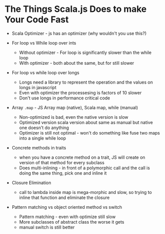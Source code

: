 # The Things Scala.js Does to make Your Code Fast


* Scala Optimizer - js has an optimizer (why wouldn't you use this?)

* For loop vs While loop over ints
  * Without optimizer - For loop is significantly slower than the while loop
  * With optimizer - both about the same, but for still slower


* For loop vs while loop over longs
  * Longs need a library to represent the operation and the values on longs in javascript
  * Even with optimizer the processesing is factors of 10 slower 
  * Don't use longs in performance critical code


* Array `.map` - JS Array map (native), Scala map, while (manual)
  * Non-optimized is bad, even the native version is slow
  * Optimized version scala version about same as manual but native one doesn't do anything
  * Optimizer is still not optimal - won't do something like fuse two maps into a single while loop


* Concrete methods in traits
  * when you have a concrete method on a trait, JS will create on version of that method for every subclass
  * Does multi-inlining - in front of a polymorphic call and the call is doing the same thing, pick one and inline it

* Closure Elimination
  * call to lambda inside map is mega-morphic and slow, so trying to inline that function and eliminate the closure

* Pattern matching vs object oriented method vs switch
  * Pattern matching - even with optimize still slow
  * More subclasses of abstract class the worse it gets
  * manual switch is still better


